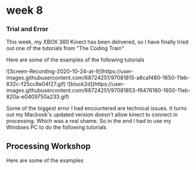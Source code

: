 <h1> week 8 </h1> 
<h3> Trial and Error  </h3> 
<p>This week, my XBOX 360 Kinect has been delivered, so I have finally tried out one of the tutorials from "The Coding Train" </p> 

<p>Here are some of the examples of the following tutorials</p> 
![Screen-Recording-2020-10-24-at-9](https://user-images.githubusercontent.com/68724251/97081815-a8caf480-1650-11eb-832c-f25cc8e04f27.gif)
![block2d](https://user-images.githubusercontent.com/68724251/97081853-f6476180-1650-11eb-820a-e0409750a233.gif)

<p> Some of the biggest error I had encountered are technical issues. It turns out my Macbook's updated version doesn't allow kinect to connect in processing. Which was a real shame. So in the end I had to use my Windows PC to do the following tutorials </p> 

<h2> Processing Workshop</h2> 

<p>Here are some of the examples </p> 
